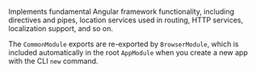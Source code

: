 Implements fundamental Angular framework functionality, including directives and pipes, location services used in routing, HTTP services, localization support, and so on.

The `CommonModule` exports are re-exported by `BrowserModule`, which is included automatically in the root `AppModule` when you create a new app with the CLI `new` command.